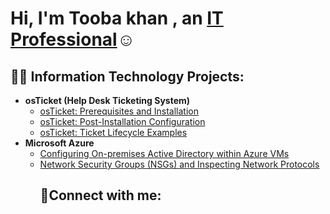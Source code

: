 <h1>Hi, I'm Tooba khan , an <a href="https://linkedin.com/in/Toobakhan">IT Professional</a>☺</h1>

<h2>👨‍💻 Information Technology Projects:</h2>

- <b>osTicket (Help Desk Ticketing System)</b>
  - [osTicket: Prerequisites and Installation](https://github.com/ToobaKha/osticket-prereqss)
  - [osTicket: Post-Installation Configuration](https://github.com/ToobaKha/post-install-config)
  - [osTicket: Ticket Lifecycle Examples](https://github.com/ToobaKha/ticket-lifecycle)
- <b>Microsoft Azure</b>
  - [Configuring On-premises Active Directory within Azure VMs](https://github.com/ToobaKHA/configure-ad)
  - [Network Security Groups (NSGs) and Inspecting Network Protocols](https://github.com/ToobaKha/azure-network-protocols)<h2>🤳Connect with me:</h2>
